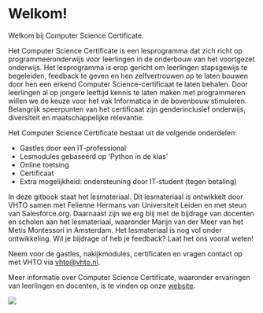 # Welkom!

Welkom bij Computer Science Certificate.

Het Computer Science Certificate is een lesprogramma dat zich richt op programmeeronderwijs voor leerlingen in de onderbouw van het voortgezet onderwijs. Het lesprogramma is erop gericht om leerlingen stapsgewijs te begeleiden, feedback te geven en hen zelfvertrouwen op te laten bouwen door hen een erkend Computer Science-certificaat te laten behalen. Door leerlingen al op jongere leeftijd kennis te laten maken met programmeren willen we de keuze voor het vak Informatica in de bovenbouw stimuleren. Belangrijk speerpunten van het certificaat zijn genderinclusief onderwijs, diversiteit en maatschappelijke relevantie.

Het Computer Science Certificate bestaat uit de volgende onderdelen:

* Gastles door een IT-professional
* Lesmodules gebaseerd op 'Python in de klas'
* Online toetsing 
* Certificaat
* Extra mogelijkheid: ondersteuning door IT-student \(tegen betaling\)

In deze gitbook staat het lesmateriaal. Dit lesmateriaal is ontwikkelt door VHTO samen met Felienne Hermans van Universiteit Leiden en met steun van Salesforce.org. Daarnaast zijn we erg blij met de bijdrage van docenten en scholen aan het lesmateriaal, waaronder Marijn van der Meer van het Metis Montessori in Amsterdam. Het lesmateriaal is nog vol onder ontwikkeling. Wil je bijdrage of heb je feedback? Laat het ons vooral weten!

Neem voor de gastles, nakijkmodules, certificaten en vragen contact op met VHTO via vhto@vhto.nl.

Meer informatie over Computer Science Certificate, waaronder ervaringen van leerlingen en docenten, is te vinden op onze [website](https://www.vhto.nl/projecten/computer-science-certificate/over-computer-science-certificate/).

![](.gitbook/assets/logocscert_10cm.jpg)

